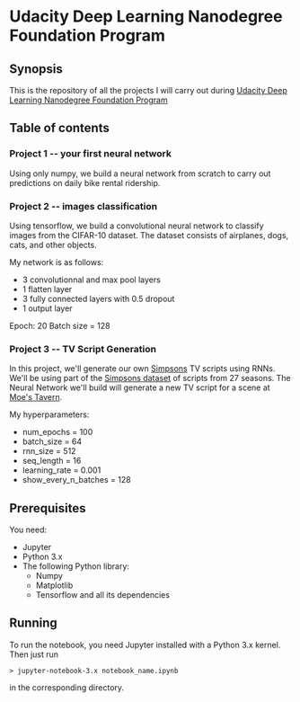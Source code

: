 # Udacity Deep Learning Nanodegree Foundation Program

## Synopsis

This is the repository of all the projects I will carry out during [Udacity Deep
Learning Nanodegree Foundation
Program](https://www.udacity.com/course/deep-learning-nanodegree-foundation--nd101)

## Table of contents
### Project 1 -- your first neural network
Using only numpy, we build a neural network from scratch to carry out
predictions on daily bike rental ridership.

### Project 2 -- images classification
Using tensorflow, we build a convolutional neural network to classify images
from the CIFAR-10 dataset. The dataset consists of airplanes, dogs, cats, and
other objects.

My network is as follows:
* 3 convolutionnal and max pool layers
* 1 flatten layer
* 3 fully connected layers with 0.5 dropout
* 1 output layer

Epoch: 20
Batch size = 128

### Project 3 -- TV Script Generation
In this project, we'll generate our own
[Simpsons](https://en.wikipedia.org/wiki/The_Simpsons) TV scripts using RNNs.
We'll be using part of the [Simpsons
dataset](https://www.kaggle.com/wcukierski/the-simpsons-by-the-data) of scripts
from 27 seasons.  The Neural Network we'll build will generate a new TV script
for a scene at [Moe's Tavern](https://simpsonswiki.com/wiki/Moe's_Tavern).

My hyperparameters:
* num_epochs = 100  
* batch_size = 64  
* rnn_size = 512  
* seq_length = 16  
* learning_rate = 0.001  
* show_every_n_batches = 128


## Prerequisites
You need:

* Jupyter  
* Python 3.x  
* The following Python library:  
    * Numpy
    * Matplotlib
    * Tensorflow and all its dependencies

## Running

To run the notebook, you need Jupyter installed with a Python 3.x kernel. Then
just run 
```
> jupyter-notebook-3.x notebook_name.ipynb
```
in the corresponding directory.
